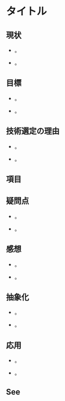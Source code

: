 # タイトル

## 現状

+ 。

+ 。

## 目標

+ 。

+ 。

## 技術選定の理由

+ 。

+ 。

## 項目

## 疑問点

+ 。

+ 。

## 感想

+ 。

+ 。

## 抽象化

+ 。

+ 。

## 応用

+ 。

+ 。

## See
